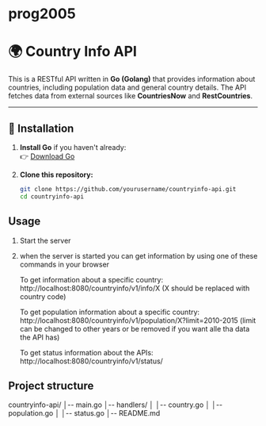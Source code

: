 ﻿# prog2005
# 🌍 Country Info API

This is a RESTful API written in **Go (Golang)** that provides information about countries, including population data and general country details. The API fetches data from external sources like **CountriesNow** and **RestCountries**.

---

## 🚀 Installation

1. **Install Go** if you haven't already:  
   👉 [Download Go](https://golang.org/dl/)

2. **Clone this repository:**
   ```sh
   git clone https://github.com/yourusername/countryinfo-api.git
   cd countryinfo-api


## Usage
1. Start the server
2. when the server is started you can get information by using one of these commands in your browser
   
   To get information about a specific country:
   http://localhost:8080/countryinfo/v1/info/X    (X should be replaced with country code)

   To get population information about a specific country:
   http://localhost:8080/countryinfo/v1/population/X?limit=2010-2015
   (limit can be changed to other years or be removed if you want alle tha data the API has)

   To get status information about the APIs:
   http://localhost:8080/countryinfo/v1/status/

## Project structure
countryinfo-api/
│-- main.go
│-- handlers/
│   │-- country.go
│   │-- population.go
│   │-- status.go
│-- README.md
